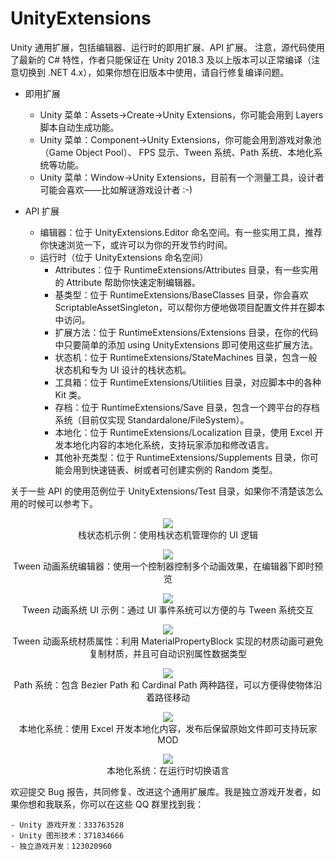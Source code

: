 # UnityExtensions
Unity 通用扩展，包括编辑器、运行时的即用扩展、API 扩展。
注意，源代码使用了最新的 C# 特性，作者只能保证在 Unity 2018.3 及以上版本可以正常编译（注意切换到 .NET 4.x），如果你想在旧版本中使用，请自行修复编译问题。

- 即用扩展
   - Unity 菜单：Assets->Create->Unity Extensions，你可能会用到 Layers 脚本自动生成功能。
   - Unity 菜单：Component->Unity Extensions，你可能会用到游戏对象池（Game Object Pool）、 FPS 显示、Tween 系统、Path 系统、本地化系统等功能。
   - Unity 菜单：Window->Unity Extensions，目前有一个测量工具，设计者可能会喜欢——比如解谜游戏设计者 :-)
   
- API 扩展
   - 编辑器：位于 UnityExtensions.Editor 命名空间。有一些实用工具，推荐你快速浏览一下，或许可以为你的开发节约时间。
   - 运行时（位于 UnityExtensions 命名空间）
      - Attributes：位于 RuntimeExtensions/Attributes 目录，有一些实用的 Attribute 帮助你快速定制编辑器。
      - 基类型：位于 RuntimeExtensions/BaseClasses 目录，你会喜欢 ScriptableAssetSingleton，可以帮你方便地做项目配置文件并在脚本中访问。
      - 扩展方法：位于 RuntimeExtensions/Extensions 目录，在你的代码中只要简单的添加 using UnityExtensions 即可使用这些扩展方法。
      - 状态机：位于 RuntimeExtensions/StateMachines 目录，包含一般状态机和专为 UI 设计的栈状态机。
      - 工具箱：位于 RuntimeExtensions/Utilities 目录，对应脚本中的各种 Kit 类。
      - 存档：位于 RuntimeExtensions/Save 目录，包含一个跨平台的存档系统（目前仅实现 Standardalone/FileSystem）。
      - 本地化：位于 RuntimeExtensions/Localization 目录，使用 Excel 开发本地化内容的本地化系统，支持玩家添加和修改语言。
      - 其他补充类型：位于 RuntimeExtensions/Supplements 目录，你可能会用到快速链表、树或者可创建实例的 Random 类型。
      
关于一些 API 的使用范例位于 UnityExtensions/Test 目录，如果你不清楚该怎么用的时候可以参考下。


<p align="center">
  <img src="https://github.com/yuyang9119/UnityExtensions/blob/master/Documents/StackStateMachine.gif"><br>
   栈状态机示例：使用栈状态机管理你的 UI 逻辑
</p>


<p align="center">
  <img src="https://github.com/yuyang9119/UnityExtensions/blob/master/Documents/Tween.gif"><br>
   Tween 动画系统编辑器：使用一个控制器控制多个动画效果，在编辑器下即时预览
</p>


<p align="center">
  <img src="https://github.com/yuyang9119/UnityExtensions/blob/master/Documents/Tween2.gif"><br>
   Tween 动画系统 UI 示例：通过 UI 事件系统可以方便的与 Tween 系统交互
</p>


<p align="center">
  <img src="https://github.com/yuyang9119/UnityExtensions/blob/master/Documents/TweenMaterialProperty.png"><br>
   Tween 动画系统材质属性：利用 MaterialPropertyBlock 实现的材质动画可避免复制材质，并且可自动识别属性数据类型
</p>


<p align="center">
  <img src="https://github.com/yuyang9119/UnityExtensions/blob/master/Documents/Path.gif"><br>
   Path 系统：包含 Bezier Path 和 Cardinal Path 两种路径，可以方便得使物体沿着路径移动
</p>

<p align="center">
  <img src="https://github.com/yuyang9119/UnityExtensions/blob/master/Documents/LocalizationExcel.png"><br>
   本地化系统：使用 Excel 开发本地化内容，发布后保留原始文件即可支持玩家 MOD
</p>

<p align="center">
  <img src="https://github.com/yuyang9119/UnityExtensions/blob/master/Documents/Localization.png"><br>
   本地化系统：在运行时切换语言
</p>


欢迎提交 Bug 报告，共同修复、改进这个通用扩展库。我是独立游戏开发者，如果你想和我联系，你可以在这些 QQ 群里找到我：

    - Unity 游戏开发：333763528
    - Unity 图形技术：371834666
    - 独立游戏开发：123020960
